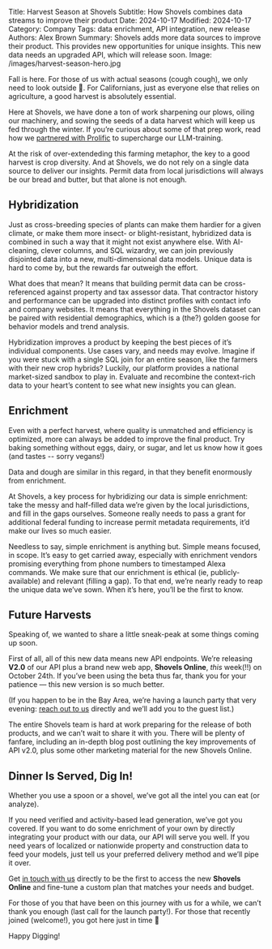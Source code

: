 Title: Harvest Season at Shovels
Subtitle: How Shovels combines data streams to improve their product
Date: 2024-10-17
Modified: 2024-10-17
Category: Company
Tags: data enrichment, API integration, new release 
Authors: Alex Brown
Summary: Shovels adds more data sources to improve their product. This provides new opportunities for unique insights. This new data needs an upgraded API, which will release soon. 
Image: /images/harvest-season-hero.jpg

Fall is here. For those of us with actual seasons (cough cough), we only need to look outside 🍁. For Californians, just as everyone else that relies on agriculture, a good harvest is absolutely essential. 

Here at Shovels, we have done a ton of work sharpening our plows, oiling our machinery, and sowing the seeds of a data harvest which will keep us fed through the winter. If you’re curious about some of that prep work, read how we [partnered with Prolific](https://www.shovels.ai/blog/unlocking-shovelss-potential-with-prolific/) to supercharge our LLM-training. 

At the risk of over-extendeding this farming metaphor, the key to a good harvest is crop diversity. And at Shovels, we do not rely on a single data source to deliver our insights. Permit data from local jurisdictions will always be our bread and butter, but that alone is not enough.

## Hybridization

Just as cross-breeding species of plants can make them hardier for a given climate, or make them more insect- or blight-resistant, hybridized data is combined in such a way that it might not exist anywhere else. With AI-cleaning, clever columns, and SQL wizardry, we can join previously disjointed data into a new, multi-dimensional data models. Unique data is hard to come by, but the rewards far outweigh the effort. 

What does that mean? It means that building permit data can be cross-referenced against property and tax assessor data. That contractor history and performance can be upgraded into distinct profiles with contact info and company websites. It means that everything in the Shovels dataset can be paired with residential demographics, which is a (the?) golden goose for behavior models and trend analysis. 

Hybridization improves a product by keeping the best pieces of it’s individual components. Use cases vary, and needs may evolve. Imagine if you were stuck with a single SQL join for an entire season, like the farmers with their new crop hybrids? Luckily, our platform provides  a national market-sized sandbox to play in. Evaluate and recombine the context-rich data to your heart’s content to see what new insights you can glean.

## Enrichment

Even with a perfect harvest, where quality is unmatched and efficiency is optimized, more can always be added to improve the final product. Try baking something without eggs, dairy, or sugar, and let us know how it goes (and tastes -- sorry vegans!)

Data and dough are similar in this regard, in that they benefit enormously from enrichment. 

At Shovels, a key process for hybridizing our data is simple enrichment: take the messy and half-filled data we’re given by the local jurisdictions, and fill in the gaps ourselves. Someone really needs to pass a grant for additional federal funding to increase permit metadata requirements, it’d make our lives so much easier. 

Needless to say, simple enrichment is anything but. Simple means focused, in scope. It’s easy to get carried away, especially with enrichment vendors promising everything from phone numbers to timestamped Alexa commands. We make sure that our enrichment is ethical (ie, publicly-available) and relevant (filling a gap). To that end, we’re nearly ready to reap the unique data we’ve sown. When it’s here, you’ll be the first to know. 

## Future Harvests

Speaking of, we wanted to share a little sneak-peak at some things coming up soon. 

First of all, all of this new data means new API endpoints. We’re releasing **V2.0** of our API plus a brand new web app, **Shovels Online**, *this* week(!!) on October 24th. If you’ve been using the beta thus far, thank you for your patience — this new version is so much better. 

(If you happen to be in the Bay Area, we’re having a launch party that very evening: [reach out to us](mailto:sales@shovels.ai) directly and we’ll add you to the guest list.)

The entire Shovels team is hard at work preparing for the release of both products, and we can’t wait to share it with you. There will be plenty of fanfare, including an in-depth blog post outlining the key improvements of API v2.0, plus some other marketing material for the new Shovels Online. 

## Dinner Is Served, Dig In!

Whether you use a spoon or a shovel, we’ve got all the intel you can eat (or analyze). 

If you need verified and activity-based lead generation, we’ve got you covered. If you want to do some enrichment of your own by directly integrating your product with our data, our API will serve you well. If you need years of localized or nationwide property and construction data to feed your models, just tell us your preferred delivery method and we’ll pipe it over.

Get [in touch with us](mailto:sales@shovels.ai) directly to be the first to access the new **Shovels Online** and fine-tune a custom plan that matches your needs and budget. 

For those of you that have been on this journey with us for a while, we can’t thank you enough (last call for the launch party!). For those that recently joined (welcome!), you got here just in time 🚀

Happy Digging!
